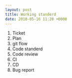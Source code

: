 ```yaml
---
layout: post
title: Working standerd
date: 2018-05-16 11:20 +0000
---
```


1. Ticket
2. Plan
3. git flow
4. Code standerd
4. Code review
5. CI
6. CD
7. Bug report


